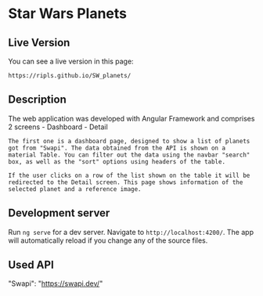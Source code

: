 # Star Wars Planets

## Live Version
You can see a live version in this page:

`https://ripls.github.io/SW_planets/`

## Description
The web application was developed with Angular Framework and comprises 2 screens
    - Dashboard
    - Detail 

    The first one is a dashboard page, designed to show a list of planets got from "Swapi". The data obtained from the API is shown on a 
    material Table. You can filter out the data using the navbar "search" box, as well as the "sort" options using headers of the table.

    If the user clicks on a row of the list shown on the table it will be redirected to the Detail screen. This page shows information of the selected planet and a reference image.

## Development server

Run `ng serve` for a dev server. Navigate to `http://localhost:4200/`. The app will automatically reload if you change any of the source files.

## Used API

"Swapi": "https://swapi.dev/"


